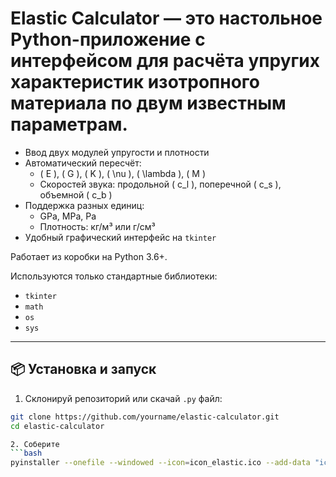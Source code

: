 # Elastic Calculator — это настольное Python-приложение с интерфейсом для расчёта упругих характеристик изотропного материала по двум известным параметрам.

- Ввод двух модулей упругости и плотности
- Автоматический пересчёт:
  - \( E \), \( G \), \( K \), \( \nu \), \( \lambda \), \( M \)
  - Скоростей звука: продольной \( c_l \), поперечной \( c_s \), объемной \( c_b \)
- Поддержка разных единиц:
  - GPa, MPa, Pa
  - Плотность: кг/м³ или г/см³
- Удобный графический интерфейс на `tkinter`

Работает из коробки на Python 3.6+.

Используются только стандартные библиотеки:
- `tkinter`
- `math`
- `os`
- `sys`

---

## 📦 Установка и запуск

1. Склонируй репозиторий или скачай `.py` файл:

```bash
git clone https://github.com/yourname/elastic-calculator.git
cd elastic-calculator

2. Соберите
```bash
pyinstaller --onefile --windowed --icon=icon_elastic.ico --add-data "icon_elastic.ico;." ElasticCalculator.py
